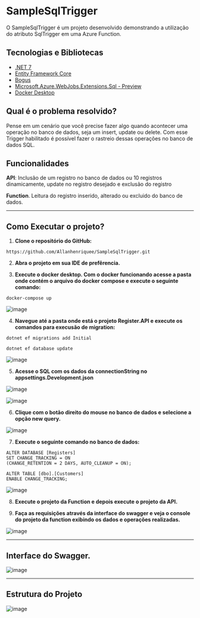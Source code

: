 # SampleSqlTrigger

O SampleSqlTrigger é um projeto desenvolvido demonstrando a utilização do atributo SqlTrigger em uma Azure Function.

## Tecnologias e Bibliotecas

- [.NET 7](https://dotnet.microsoft.com/pt-br/download)
- [Entity Framework Core](https://learn.microsoft.com/en-us/ef/core/get-started/overview/install)
- [Bogus](https://github.com/bchavez/Bogus)
- [Microsoft.Azure.WebJobs.Extensions.Sql - Preview](https://learn.microsoft.com/en-us/azure/azure-functions/functions-bindings-azure-sql?tabs=in-process%2Cextensionv4&pivots=programming-language-csharp)
- [Docker Desktop](https://www.docker.com/products/docker-desktop/)

## Qual é o problema resolvido?

Pense em um cenário que você precise fazer algo quando acontecer uma operação no banco de dados, seja um insert, update ou delete. Com esse Trigger habilitado é possível fazer o rastreio dessas operações no banco de dados SQL.

## Funcionalidades

**API**: Inclusão de um registro no banco de dados ou 10 registros dinamicamente, update no registro desejado e exclusão do registro

**Function**. Leitura do registro inserido, alterado ou excluido do banco de dados.

------------------------------------------

## Como Executar o projeto?
1. **Clone o repositório do GitHub:**
```
https://github.com/Allanhenriquee/SampleSqlTrigger.git
```
2. **Abra o projeto em sua IDE de prefêrencia.**

3. **Execute o docker desktop. Com o docker funcionando acesse a pasta onde contém o arquivo do docker compose e execute o seguinte comando:**
```
docker-compose up
```
![image](https://github.com/Allanhenriquee/SampleSqlTrigger/assets/52016301/97081b3a-c303-4c51-b466-74769dea68f4)

4. **Navegue até a pasta onde está o projeto Register.API e execute os comandos para execusão de migration:**
```
dotnet ef migrations add Initial
```
```
dotnet ef database update
```
![image](https://github.com/Allanhenriquee/SampleSqlTrigger/assets/52016301/e5e2238f-a0e8-4b21-800e-5e24e7460498)

5. **Acesse o SQL com os dados da connectionString no appsettings.Development.json**
   
![image](https://github.com/Allanhenriquee/SampleSqlTrigger/assets/52016301/1c7fc7b5-93cc-4051-94da-55ece3bb9f42)

![image](https://github.com/Allanhenriquee/SampleSqlTrigger/assets/52016301/faefd226-f7fa-4287-af54-c99dfe327ffe)

6. **Clique com o botão direito do mouse no banco de dados e selecione a opção new query.**

![image](https://github.com/Allanhenriquee/SampleSqlTrigger/assets/52016301/8f12d253-fb69-4488-9076-0abd1d7c34c3)

7. **Execute o seguinte comando no banco de dados:**
```
ALTER DATABASE [Registers]
SET CHANGE_TRACKING = ON
(CHANGE_RETENTION = 2 DAYS, AUTO_CLEANUP = ON);

ALTER TABLE [dbo].[Customers]
ENABLE CHANGE_TRACKING;
```
![image](https://github.com/Allanhenriquee/SampleSqlTrigger/assets/52016301/d33a7c49-2bd8-4584-8e4d-8e2c1f875d8c)

8. **Execute o projeto da Function e depois execute o projeto da API.**

9. **Faça as requisições através da interface do swagger e veja o console do projeto da function exibindo os dados e operações realizadas.** 

![image](https://github.com/Allanhenriquee/SampleSqlTrigger/assets/52016301/03565a0b-60eb-4e65-a158-0172354a440e)

------------------------------------------

## Interface do Swagger.
![image](https://github.com/Allanhenriquee/SampleSqlTrigger/assets/52016301/32566998-3b2e-4579-b4a7-7ba5a5e10739)

------------------------------------------

## Estrutura do Projeto
![image](https://github.com/Allanhenriquee/SampleSqlTrigger/assets/52016301/8ccd9252-6dfc-4692-947f-babd35487cd7)
